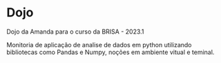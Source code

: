 # Dojo
Dojo da Amanda para o curso da BRISA - 2023.1

Monitoria de aplicação de analise de dados em python utilizando bibliotecas como Pandas e Numpy, noções em ambiente vitual e teminal.
